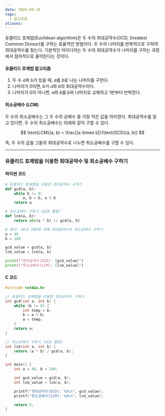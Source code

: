 ```yaml
---
date: 2025-04-29
tags:
  - 알고리즘
aliases:
---
```

유클리드 호제법(Euclidean algorithm)은 두 수의 최대공약수(GCD, Greatest Common Divisor)를 구하는 효율적인 방법이다. 두 수의 나머지를 반복적으로 구하여 최대공약수를 찾는다. 기본적인 아이디어는 두 수의 최대공약수가 나머지를 구하는 과정에서 점차적으로 줄어든다는 것이다.

#### 유클리드 호제법 알고리즘

1. 두 수 $a$와 $b$가 있을 때, $a$를 $b$로 나눈 나머지를 구한다.
2. 나머지가 0이면, $b$가 $a$와 $b$의 최대공약수이다.
3. 나머지가 0이 아니면, $a$와 $b$를 $b$와 나머지로 교체하고 1번부터 반복한다.

#### 최소공배수 (LCM)

두 수의 최소공배수는 그 두 수의 공배수 중 가장 작은 값을 의미한다. 최대공약수를 알고 있다면, 두 수의 최소공배수는 아래와 같이 구할 수 있다.

$$
\text{LCM}(a, b) = \frac{|a \times b|}{\text{GCD}(a, b)}
$$

즉, 두 수의 곱을 그들의 최대공약수로 나누면 최소공배수를 구할 수 있다.

---

### 유클리드 호제법을 이용한 최대공약수 및 최소공배수 구하기

#### 파이썬 코드

```python
# 유클리드 호제법을 이용한 최대공약수 구하기
def gcd(a, b):
    while b != 0:
        a, b = b, a % b
    return a

# 최소공배수 구하기 (GCD 활용)
def lcm(a, b):
    return abs(a * b) // gcd(a, b)

# 예시: 48과 180에 대해 최대공약수와 최소공배수 구하기
a = 48
b = 180

gcd_value = gcd(a, b)
lcm_value = lcm(a, b)

print(f"최대공약수(GCD): {gcd_value}")
print(f"최소공배수(LCM): {lcm_value}")

```

#### C 코드
```C
#include <stdio.h>

// 유클리드 호제법을 이용한 최대공약수 구하기
int gcd(int a, int b) {
    while (b != 0) {
        int temp = b;
        b = a % b;
        a = temp;
    }
    return a;
}

// 최소공배수 구하기 (GCD 활용)
int lcm(int a, int b) {
    return (a * b) / gcd(a, b);
}

int main() {
    int a = 48, b = 180;

    int gcd_value = gcd(a, b);
    int lcm_value = lcm(a, b);

    printf("최대공약수(GCD): %d\n", gcd_value);
    printf("최소공배수(LCM): %d\n", lcm_value);

    return 0;
}
```

